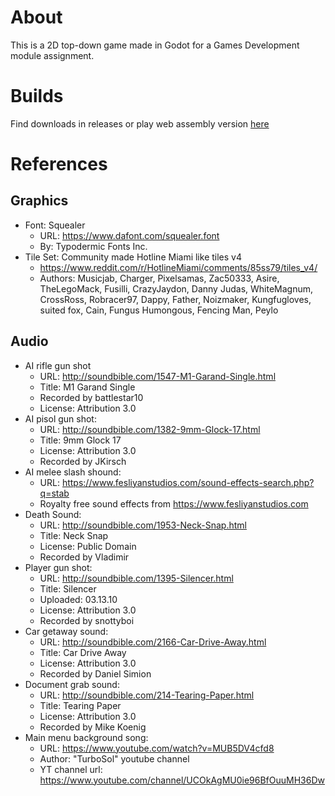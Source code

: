# About
This is a 2D top-down game made in Godot for a Games Development module assignment.


# Builds
Find downloads in releases or play web assembly version [here](https://jamestiberiuskirk.github.io/GameDev/builds/HTML/Game%20Dev)



# References
## Graphics
- Font: Squealer
	- URL: https://www.dafont.com/squealer.font
	- By: Typodermic Fonts Inc.
- Tile Set: Community made Hotline Miami like tiles v4
	- https://www.reddit.com/r/HotlineMiami/comments/85ss79/tiles_v4/
	- Authors: Musicjab, Charger, Pixelsamas, Zac50333, Asire, TheLegoMack, Fusilli, CrazyJaydon, Danny Judas, WhiteMagnum, CrossRoss, Robracer97, Dappy, Father, Noizmaker, Kungfugloves, suited fox, Cain, Fungus Humongous, Fencing Man, Peylo

## Audio
- AI rifle gun shot
	- URL: http://soundbible.com/1547-M1-Garand-Single.html
	- Title: M1 Garand Single
	- Recorded by battlestar10
	- License: Attribution 3.0
- AI pisol gun shot:
	- URL: http://soundbible.com/1382-9mm-Glock-17.html
	- Title: 9mm Glock 17
	- License: Attribution 3.0
	- Recorded by JKirsch
- AI melee slash shound:
	- URL: https://www.fesliyanstudios.com/sound-effects-search.php?q=stab
	- Royalty free sound effects from https://www.fesliyanstudios.com
- Death Sound:
	- URL: http://soundbible.com/1953-Neck-Snap.html
	- Title: Neck Snap
	- License: Public Domain
	- Recorded by Vladimir
- Player gun shot:
	- URL: http://soundbible.com/1395-Silencer.html
	- Title: Silencer
	- Uploaded: 03.13.10
	- License: Attribution 3.0
	- Recorded by snottyboi
- Car getaway sound:
	- URL: http://soundbible.com/2166-Car-Drive-Away.html
	- Title: Car Drive Away
	- License: Attribution 3.0
	- Recorded by Daniel Simion
- Document grab sound:
	- URL: http://soundbible.com/214-Tearing-Paper.html
	- Title: Tearing Paper
	- License: Attribution 3.0
	- Recorded by Mike Koenig
- Main menu background song:
	- URL: https://www.youtube.com/watch?v=MUB5DV4cfd8
	- Author: "TurboSol" youtube channel
	- YT channel url: https://www.youtube.com/channel/UCOkAgMU0ie96BfOuuMH36Dw
